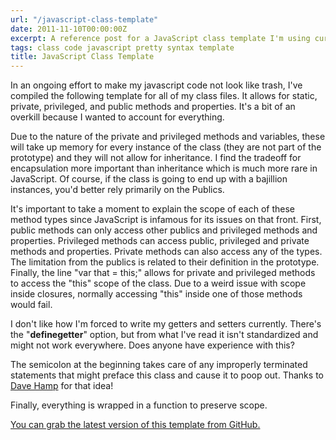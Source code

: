 ```yaml
---
url: "/javascript-class-template"
date: 2011-11-10T00:00:00Z
excerpt: A reference post for a JavaScript class template I'm using currently.
tags: class code javascript pretty syntax template
title: JavaScript Class Template
---
```


In an ongoing effort to make my javascript code not look like trash,
I've compiled the following template for all of my class files. It
allows for static, private, privileged, and public methods and
properties. It's a bit of an overkill because I wanted to account for
everything.

Due to the nature of the private and privileged methods and variables,
these will take up memory for every instance of the class (they are not
part of the prototype) and they will not allow for inheritance. I find
the tradeoff for encapsulation more important than inheritance which is
much more rare in JavaScript. Of course, if the class is going to end up
with a bajillion instances, you'd better rely primarily on the Publics.

It's important to take a moment to explain the scope of each of these
method types since JavaScript is infamous for its issues on that front.
First, public methods can only access other publics and privileged
methods and properties. Privileged methods can access public, privileged
and private methods and properties. Private methods can also access any
of the types. The limitation from the publics is related to their
definition in the prototype. Finally, the line "var that = this;" allows
for private and privileged methods to access the "this" scope of the
class. Due to a weird issue with scope inside closures, normally
accessing "this" inside one of those methods would fail.

I don't like how I'm forced to write my getters and setters currently.
There's the "__definegetter__" option, but from what I've read it
isn't standardized and might not work everywhere. Does anyone have
experience with this?

The semicolon at the beginning takes care of any improperly terminated
statements that might preface this class and cause it to poop out.
Thanks to [Dave Hamp][] for that idea!

Finally, everything is wrapped in a function to preserve scope.

[You can grab the latest version of this template from GitHub.][]

  [Dave Hamp]: //www.davidhamp.net "David Hamp"
  [You can grab the latest version of this template from GitHub.]: //github.com/jamestomasino/Javascript-Class-Templates/blob/master/Encapsulated.js
    "Encapsulated JavaScript Class Template"
